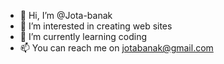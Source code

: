 - 👋 Hi, I’m @Jota-banak
- 👀 I’m interested in creating web sites
- 🌱 I’m currently learning coding
- 📫 You can reach me on jotabanak@gmail.com
<!---
Jota-banak/Jota-banak is a ✨ special ✨ repository because its `README.md` (this file) appears on your GitHub profile.
You can click the Preview link to take a look at your changes.
--->
